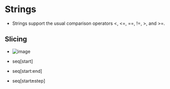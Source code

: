 # Strings

 - Strings support the usual comparison operators <, <=, ==, !=, >, and >=.

## Slicing
 - ![image](https://user-images.githubusercontent.com/33820951/169605282-2e3b8ba1-9a41-4cdd-9b75-8ff8c0faeabe.png)

 - seq[start]
 - seq[start:end]
 - seq[start:end:step]
